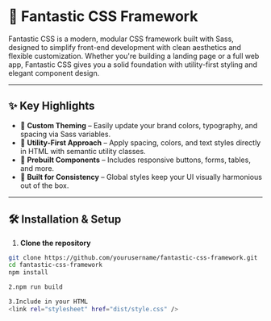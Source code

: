 # 🌟 Fantastic CSS Framework

Fantastic CSS is a modern, modular CSS framework built with Sass, designed to simplify front-end development with clean aesthetics and flexible customization. Whether you're building a landing page or a full web app, Fantastic CSS gives you a solid foundation with utility-first styling and elegant component design.

---

## ✨ Key Highlights

- 🎨 **Custom Theming** – Easily update your brand colors, typography, and spacing via Sass variables.
- 🔧 **Utility-First Approach** – Apply spacing, colors, and text styles directly in HTML with semantic utility classes.
- 🧩 **Prebuilt Components** – Includes responsive buttons, forms, tables, and more.
- 📐 **Built for Consistency** – Global styles keep your UI visually harmonious out of the box.

---

## 🛠 Installation & Setup

1. **Clone the repository**  
```bash
git clone https://github.com/yourusername/fantastic-css-framework.git
cd fantastic-css-framework
npm install

2.npm run build

3.Include in your HTML
<link rel="stylesheet" href="dist/style.css" />


